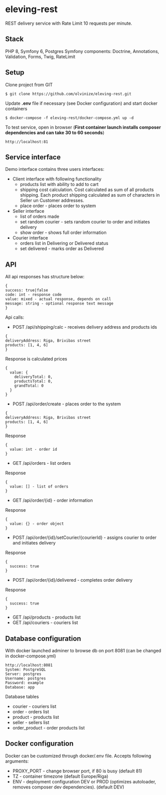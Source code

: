 # eleving-rest
REST delivery service with Rate Limit 10 requests per minute.

## Stack
PHP 8, Symfony 6, Postgres
Symfony components: Doctrine, Annotations, Validation, Forms, Twig, RateLimit

## Setup

Clone project from GIT
```
$ git clone https://github.com/olvinize/eleving-rest.git
```

Update **.env** file if necessary (see Docker configuration) and start docker containers
```
$ docker-compose -f eleving-rest/docker-compose.yml up -d
```

To test service, open in browser (**First container launch installs composer dependencies and can take 30 to 60 seconds**)

```
http://localhost:81
```

## Service interface
Demo interface contains three users interfaces:
* Client interface with following functionality
  * products list with ability to add to cart
  * shipping cost calculation. Cost calculated as sum of all products shipping. Each product shipping calculated as sum of characters in Seller un Customer addresses.
  * place order - places order to system
* Seller interface
  * list of orders made
  * set random courier - sets random courier to order and initiates delivery
  * show order - shows full order information
* Courier interface
  * orders list in Delivering or Delivered status
  * set delivered - marks order as Delivered

## API
All api responses has structure below:
```
{
success: true|false
code: int - response code
value: mixed - actual response, depends on call
message: string - optional response text message
}
```

Api calls:
* POST /api/shipping/calc - receives delivery address and products ids
```
{
deliveryAddress: Riga, Brivibas street
products: [1, 4, 6]
}
```
Response is calculated prices
```
{
  value: {
    deliveryTotal: 0,
    productsTotal: 0,
    grandTotal: 0
  }
}
```
* POST /api/order/create - places order to the system
```
{
deliveryAddress: Riga, Brivibas street
products: [1, 4, 6]
}
```
Response
```
{
  value: int - order id
}
```
* GET /api/orders - list orders

Response
```
{
  value: [] - list of orders
}
```
* GET /api/order/{id} - order information

Response
```
{
  value: {} - order object
}
```
* POST /api/order/{id}/setCourier/{courierId} - assigns courier to order and initiates delivery

Response
```
{
  success: true
}
```
* POST /api/order/{id}/delivered - completes order delivery

Response
```
{
  success: true
}
```
* GET /api/products - products list
* GET /api/couriers - couriers list


## Database configuration

With docker launched adminer to browse db on port 8081 (can be changed in docker-compose.yml)

```
http://localhost:8081
System: PostgreSQL
Server: postgres
Username: postgres
Password: example
Database: app
```

Database tables
* courier - couriers list
* order - orders list
* product - products list
* seller - sellers list
* order_product - order products list

## Docker configuration
Docker can be customized through docker/.env file. Accepts following arguments:
* PROXY_PORT - change browser port, if 80 is busy (default 81)
* TZ - container timezone (default Europe/Riga)
* ENV - deployment configuration DEV or PROD (optimizes autoloader, removes composer dev dependencies).  (default DEV)
